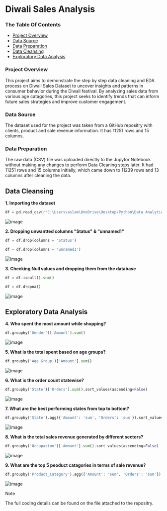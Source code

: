 # Diwali Sales Analysis

### The Table Of Contents

- [Project Overview](#project-overview)
- [Data Source](#data-source)
- [Data Preparation](#data-preparation)
- [Data Cleansing](#data-cleansing)
- [Exploratory Data Analysis](#exploratory-data-analysis)


### Project Overview

This project aims to demonstrate the step by step data cleaning and EDA process on Diwali Sales Dataset to uncover insights and patterns in consumer behavior during the Diwali festival. By analyzing sales data from various age catagories, this project seeks to identify trends that can inform future sales strategies and improve customer engagement.

### Data Source

The dataset used for the project was taken from a GitHub repositry with clients, product and sale revenue information. It has 11251 rows and 15 columns. 

### Data Preparation

The raw data (CSV) file was uploaded directly to the Jupytor Notebook without making any changes to perform Data Cleaning steps later. It had 11251 rows and 15 columns initially, which came down to 11239 rows and 13 columns after cleaning the data.


## Data Cleansing

**1. Importing the dataset**

```python
df = pd.read_csv(r"C:\Users\aslam\OneDrive\Desktop\Python\Data Analytics Panda\Diwali Sales Data.csv")
```
![image](https://github.com/user-attachments/assets/aad56e48-4fea-47ff-9188-4cd0252423eb)


**2. Dropping unwantted columns "Status" & "unnamed1"**

```python
df = df.drop(columns = 'Status')
```
```python
df = df.drop(columns = 'unnamed1')
```
![image](https://github.com/user-attachments/assets/2ac984eb-f995-4913-8aee-4842b89c46e5)


**3. Checking Null values and dropping them from the database**

```python
df = df.isnull().sum()
```
```python
df = df.dropna()
```
![image](https://github.com/user-attachments/assets/fba7bff9-69f9-4226-beda-15268b7b80c3)


## Exploratory Data Analysis

**4. Who spent the most amount while shopping?**

```python
df.groupby('Gender')['Amount'].sum()
```
![image](https://github.com/user-attachments/assets/356cdad2-c3d3-4818-8453-d3800f4a8cf0)


**5. What is the total spent based on age groups?**

```python
df.groupby('Age Group')['Amount'].sum()
```
![image](https://github.com/user-attachments/assets/dff19694-2863-4239-b050-bb7f8e0067c8)

**6. What is the order count statewise?**

```python
df.groupby('State')['Orders'].sum().sort_values(ascending=False)
```
![image](https://github.com/user-attachments/assets/e09992b6-2375-489c-9044-6bfbfdd8851c)


**7. What are the best performing states from top to bottom?**

```python
df.groupby('State').agg({'Amount': 'sum', 'Orders': 'sum'}).sort_values(by='Amount', ascending=False)
```
![image](https://github.com/user-attachments/assets/35f1fd84-7ec4-4dd3-8cf2-31a89dc1fc9e)


**8. What is the total sales revenue generated by different sectors?**

```python
df.groupby('Occupation')['Amount'].sum().sort_values(ascending=False)
```
![image](https://github.com/user-attachments/assets/37559c18-edfa-4873-acff-f06523839ff4)


**9. What are the top 5 peoduct catagories in terms of sale revenue?**

```python
df.groupby('Product_Category').agg({'Amount': 'sum', 'Orders': 'sum'}).sort_values(by='Amount', ascending=False).head()
```
![image](https://github.com/user-attachments/assets/243ba9f7-1d01-47b8-907d-4c170a4f1a16)


> [!NOTE]
> The full coding details can be found on the file attached to the repositry.


